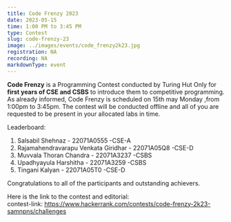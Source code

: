 ```yaml
---
title: Code Frenzy 2023
date: 2023-05-15
time: 1:00 PM to 3:45 PM
type: Contest
slug: code-frenzy-23
image: ../images/events/code_frenzy2k23.jpg
registration: NA
recording: NA
markdownType: event
---
```


**Code Frenzy** is a Programming Contest conducted by Turing Hut Only for **first years of CSE and CSBS** to introduce them to competitive programming. As already informed, Code Frenzy is scheduled on 15th may Monday ,from 1:00pm to 3:45pm. The contest will be conducted offline and all of you are requested to be present in your allocated labs in time.

Leaderboard:

1. Salsabil Shehnaz - 22071A0555 -CSE-A
2. Rajamahendravarapu Venkata Giridhar - 22071A05Q8 -CSE-D
3. Muvvala Thoran Chandra - 22071A3237 -CSBS
4. Upadhyayula Harshitha - 22071A3259 -CSBS
5. Tingani Kalyan - 22071A05T0 -CSE-D

Congratulations to all of the participants and outstanding achievers.

Here is the link to the contest and editorial:</br>
contest-link: https://www.hackerrank.com/contests/code-frenzy-2k23-samnpns/challenges
